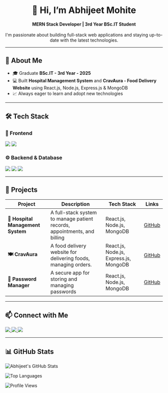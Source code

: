 <h1 align="center">👋 Hi, I’m Abhijeet Mohite</h1>

<p align="center">
  <strong>MERN Stack Developer | 3rd Year BSc.IT Student</strong><br><br>
  I'm passionate about building full-stack web applications and staying up-to-date with the latest technologies.
</p>

---

## 🚀 About Me

- 🎓 Graduate **BSc.IT - 3rd Year - 2025**
- 💻 Built **Hospital Management System** and **CravAura - Food Delivery Website** using React.js, Node.js, Express.js & MongoDB
- 📈 Always eager to learn and adopt new technologies

---

## 🛠 Tech Stack

### 🚀 Frontend  
<p>
  <img src="https://img.shields.io/badge/React-20232A?style=for-the-badge&logo=react&logoColor=61DAFB" />
  <img src="https://img.shields.io/badge/TailwindCSS-06B6D4?style=for-the-badge&logo=tailwindcss&logoColor=white" />
</p>

### ⚙️ Backend & Database  
<p>
  <img src="https://img.shields.io/badge/Node.js-339933?style=for-the-badge&logo=nodedotjs&logoColor=white" />
  <img src="https://img.shields.io/badge/Express.js-000000?style=for-the-badge&logo=express&logoColor=white" />
  <img src="https://img.shields.io/badge/MongoDB-4EA94B?style=for-the-badge&logo=mongodb&logoColor=white" />
</p>

---

## 🚀 Projects
| Project                              | Description                                                              | Tech Stack                 | Links                                                                                                          |
| ------------------------------------ | ------------------------------------------------------------------------ | -------------------------- | -------------------------------------------------------------------------------------------------------------- |
| **🏥 Hospital Management System**    | A full-stack system to manage patient records, appointments, and billing | React.js, Node.js, MongoDB | [GitHub](https://github.com/Abhiii4518/MERN_Hospital-Management-System)
| **🍽️ CravAura** | A food delivery website for delivering foods, managing orders.                   | React.js, Node.js, Express.js, MongoDB | [GitHub](https://github.com/Abhiii4518/CravAura)
| **🔐 Password Manager**              | A secure app for storing and managing passwords                          | React.js, Node.js, MongoDB | [GitHub](https://github.com/Abhiii4518/MERN_Password-Manager)            


---

## 📫 Connect with Me

<p align="left">
  <a href="https://www.linkedin.com/in/abhijeet-mohite-28ba34256" target="_blank">
    <img src="https://img.shields.io/badge/LinkedIn-blue?style=for-the-badge&logo=linkedin&logoColor=white" />
  </a>
  <a href="https://www.instagram.com/_abhiiiiiii_45_" target="_blank">
    <img src="https://img.shields.io/badge/Instagram-E4405F?style=for-the-badge&logo=instagram&logoColor=white" />
  </a>
  <a href="mailto:mohiteabhijeet180@gmail.com" target="_blank">
    <img src="https://img.shields.io/badge/Email-339933?style=for-the-badge&logo=email&logoColor=white" />
  </a>
</p>

---

## 📊 GitHub Stats

<p align="left">
  <img src="https://github-readme-stats.vercel.app/api?username=abhiii4518&show_icons=true&theme=tokyonight" alt="Abhijeet's GitHub Stats" />
</p>

<p align="left">
  <img src="https://github-readme-stats.vercel.app/api/top-langs/?username=abhiii4518&layout=compact&theme=tokyonight" alt="Top Languages" />
</p>

<p align="left">
  <img src="https://komarev.com/ghpvc/?username=abhiii4518&label=Profile%20views&color=0e75b6&style=flat" alt="Profile Views" />
</p>



<!---
Abhiii4518/Abhiii4518 is a ✨ special ✨ repository because its `README.md` (this file) appears on your GitHub profile.
You can click the Preview link to take a look at your changes.
--->
